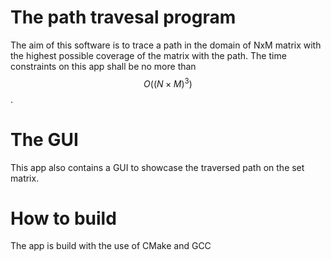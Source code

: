 # The path travesal program
The aim of this software is to trace a path in the domain of NxM matrix with the highest possible coverage of the matrix with the path. The time constraints on this app shall be no more than $$O((N \times M)^3)$$.  

# The GUI
This app also contains a GUI to showcase the traversed path on the set matrix. 

# How to build
The app is build with the use of CMake and GCC
